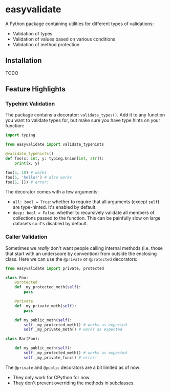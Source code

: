 # easyvalidate
A Python package containing utilities for different types of validations:

- Validation of types
- Validation of values based on various conditions
- Validation of method protection


## Installation

TODO


## Feature Highlights

### Typehint Validation
The package contains a decorator: `validate_types()`. Add it to any
function you want to validate types for, but make sure you have type hints
on your function:

```py
import typing

from easyvalidate import validate_typehints

@validate_typehints()
def foo(x: int, y: typing.Union[int, str]):
    print(x, y)

foo(5, 10) # works
foo(5, 'hello!') # also works
foo(5, []) # error!
```

The decorator comes with a few arguments:
- `all: bool = True`: whether to require that all arguments (except `self`) are type-hinted. It's enabled by default.
- `deep: bool = False`: whether to recursively validate all members of collections passed to the function. This can be painfully slow on large datasets so it's disabled by default.


### Caller Validation
Sometimes we _really_ don't want people calling internal methods (i.e. those that start with an underscore by convention)
from outside the enclosing class. Here we can use the `@private` or `@protected` decorators:

```py
from easyvalidate import private, protected

class Foo:
    @protected
    def _my_protected_meth(self):
        pass

    @private
    def _my_private_meth(self):
        pass

    def my_public_meth(self):
        self._my_protected_meth() # works as expected
        self._my_private_meth() # works as expected

class Bar(Foo):

    def my_public_meth(self):
        self._my_protected_meth() # works as expected
        self._my_private_func() # error!
```

The `@private` and `@public` decorators are a bit limited as of now:
- They only work for CPython for now.
- They don't prevent overriding the methods in subclasses.